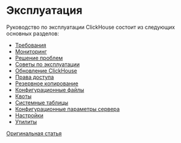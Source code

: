 # Эксплуатация

Руководство по эксплуатации ClickHouse состоит из следующих основных разделов:

  - [Требования](requirements.md)
  - [Мониторинг](monitoring.md)
  - [Решение проблем](troubleshooting.md)
  - [Советы по эксплуатации](tips.md)
  - [Обновление ClickHouse](update.md)
  - [Права доступа](access_rights.md)
  - [Резервное копирование](backup.md)
  - [Конфигурационные файлы](configuration_files.md)
  - [Квоты](quotas.md)
  - [Системные таблицы](system_tables.md)
  - [Конфигурационные параметры сервера](server_settings/index.md)
  - [Настройки](settings/index.md)
  - [Утилиты](utils/index.md)

[Оригинальная статья](https://clickhouse.yandex/docs/ru/operations/) <!--hide-->
